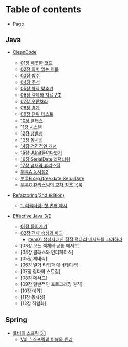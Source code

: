 # Table of contents

* [Page](README.md)

## Java

* [CleanCode](./java/cleancode/README.md)
  * [01장 깨끗한 코드](./java/cleancode/01%20-%20깨끗한%20코드.md)
  * [02장 의미 있는 이름](./java/cleancode/02%20-%20의미%20있는%20이름.md)
  * [03장 함수](./java/cleancode/03%20-%20함수.md)
  * [04장 주석](./java/cleancode/04%20-%20주석.md)
  * [05장 형식 맞추기](./java/cleancode/05%20-%20형식%20맞추기.md)
  * [06장 객체와 자료구조](./java/cleancode/06%20-%20객체와%20자료%20구조.md)
  * [07장 오류처리](./java/cleancode/07%20-%20오류처리.md)
  * [08장 경계](./java/cleancode/08%20-%20경계.md)
  * [09장 단위 테스트](./java/cleancode/09%20-%20단위테스트.md)
  * [10장 클래스](./java/cleancode/10%20-%20클래스.md)
  * [11장 시스템](./java/cleancode/11%20-%20시스템.md)
  * [12장 창발성](./java/cleancode/12%20-%20창발성.md)
  * [13장 동시성](./java/cleancode/13%20-%20동시성.md)
  * [14장 점진적인 개선](./java/cleancode/14%20-%20점진적인%20개선.md)
  * [15장 JUnit들여다보기](./java/cleancode/15%20-%20JUnit%20들여다보기.md)
  * [16장 SerialDate 리팩터링](./java/cleancode/16%20-%20SerialDate%20리팩터링.md)
  * [17장 냄새와 휴리스틱](./java/cleancode/17%20-%20냄새와%20휴리스틱.md)
  * [부록A 동시성2](./java/cleancode/부록A%20-%20동시성2.md)
  * [부록B org.jfree.date.SerialDate](./java/cleancode/부록B%20-%20org.jfree.date.SerialDate.md)
  * [부록C 휴리스틱의 교차 참조 목록](./java/cleancode/부록C%20-%20휴리스틱의%20교차%20참조%20목록.md)

* [Refactoring(2nd edition)](java/refactoring-2nd-edition/README.md)
  * [1. 리팩터링: 첫 번째 예시](java/refactoring-2nd-edition/1..md)
* [Effective Java 3/E](java/Effective%20Java/README.md)
  * [01장 들어가기](./java/Effective%20Java/01장%20들어가기/01장%20들어가기.md)
  * [02장 객체 생성과 파괴](./java/Effective%20Java/02장%20객체%20생성과%20파괴)
    * [item01 생성자대신 정적 팩터리 메서드를 고려하라](./java/Effective%20Java/02장%20객체%20생성과%20파괴/item1.md)
  * [03장 모든 객체의 공통 메서드]
  * [04장 클래스와 인터페이스]
  * [05장 제네릭]
  * [06장 열거 타입과 애너테이션]
  * [07장 람다와 스트림]
  * [08장 메서드]
  * [09장 일반적인 프로그래밍 원칙]
  * [10장 예외]
  * [11장 동시성]
  * [12장 직렬화]
## Spring

* [토비의 스프링 3.1](spring/3.1/README.md)
  * [Vol. 1 스프링의 이해와 원리](spring/3.1/vol.-1.md)
